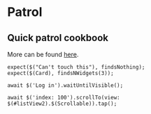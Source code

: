 # Patrol

## Quick patrol cookbook

More can be found [here](https://patrol.leancode.co/finders/usage).


```
expect($("Can't touch this"), findsNothing);
expect($(Card), findsNWidgets(3));
```


```
await $('Log in').waitUntilVisible();
```


```
await $('index: 100').scrollTo(view: $(#listView2).$(Scrollable)).tap();
```
